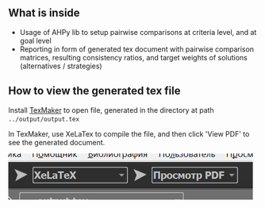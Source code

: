 ## What is inside
- Usage of AHPy lib to setup pairwise comparisons at criteria level, and at goal level
- Reporting in form of generated tex document with pairwise comparison matrices, resulting consistency ratios, and target weights of solutions (alternatives / strategies)

## How to view the generated tex file
Install [TexMaker](https://www.xm1math.net/texmaker/download.html) to open file, generated in the directory at path `../output/output.tex`

In TexMaker, use XeLaTex to compile the file, and then click 'View PDF' to see the generated document.

![img](static/img.png)